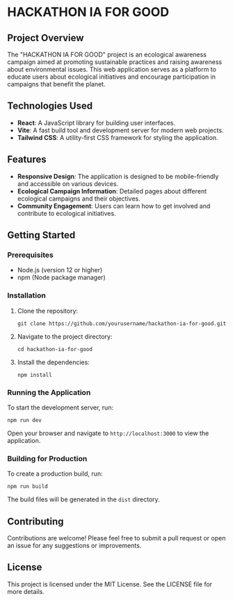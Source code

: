 # HACKATHON IA FOR GOOD

## Project Overview
The "HACKATHON IA FOR GOOD" project is an ecological awareness campaign aimed at promoting sustainable practices and raising awareness about environmental issues. This web application serves as a platform to educate users about ecological initiatives and encourage participation in campaigns that benefit the planet.

## Technologies Used
- **React**: A JavaScript library for building user interfaces.
- **Vite**: A fast build tool and development server for modern web projects.
- **Tailwind CSS**: A utility-first CSS framework for styling the application.

## Features
- **Responsive Design**: The application is designed to be mobile-friendly and accessible on various devices.
- **Ecological Campaign Information**: Detailed pages about different ecological campaigns and their objectives.
- **Community Engagement**: Users can learn how to get involved and contribute to ecological initiatives.

## Getting Started

### Prerequisites
- Node.js (version 12 or higher)
- npm (Node package manager)

### Installation
1. Clone the repository:
   ```
   git clone https://github.com/yourusername/hackathon-ia-for-good.git
   ```
2. Navigate to the project directory:
   ```
   cd hackathon-ia-for-good
   ```
3. Install the dependencies:
   ```
   npm install
   ```

### Running the Application
To start the development server, run:
```
npm run dev
```
Open your browser and navigate to `http://localhost:3000` to view the application.

### Building for Production
To create a production build, run:
```
npm run build
```
The build files will be generated in the `dist` directory.

## Contributing
Contributions are welcome! Please feel free to submit a pull request or open an issue for any suggestions or improvements.

## License
This project is licensed under the MIT License. See the LICENSE file for more details.